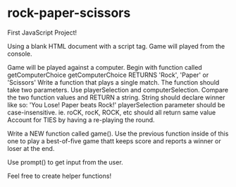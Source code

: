 # rock-paper-scissors
First JavaScript Project!

Using a blank HTML document with a script tag.
Game will played from the console.

Game will be played against a computer. 
Begin with function called getComputerChoice
getComputerChoice RETURNS 'Rock', 'Paper' or 'Scissors'
Write a function that plays a single match.
The function should take two parameters.
Use playerSelection and computerSelection.
Compare the two function values and RETURN a string.
String should declare winner like so: 'You Lose! Paper beats Rock!'
playerSelection parameter should be case-insensitive. ie. roCK, rocK, ROCK, etc should all return same value
Account for TIES by having a re-playing the round.

Write a NEW function called game(). Use the previous function inside of this one to play a best-of-five game thatt keeps score and reports a winner or loser at the end.

Use prompt() to get input from the user. 

Feel free to create helper functions!
